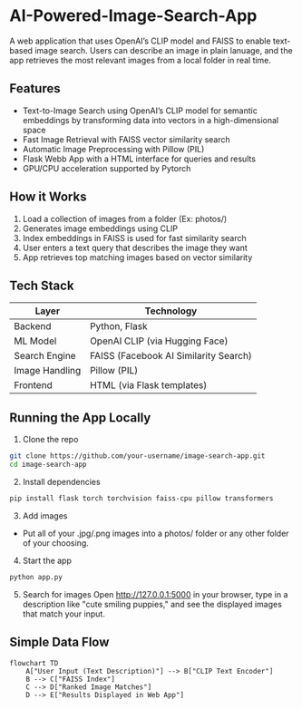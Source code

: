 # AI-Powered-Image-Search-App
A web application that uses OpenAI’s CLIP model and FAISS to enable text-based image search. Users can describe an image in plain lanuage, and the app retrieves the most relevant images from a local folder in real time.

## Features
- Text-to-Image Search using OpenAI’s CLIP model for semantic embeddings by transforming data into vectors in a high-dimensional space
- Fast Image Retrieval with FAISS vector similarity search
- Automatic Image Preprocessing with Pillow (PIL)
- Flask Webb App with a HTML interface for queries and results
- GPU/CPU acceleration supported by Pytorch

## How it Works
1. Load a collection of images from a folder (Ex: photos/)
2. Generates image embeddings using CLIP
3. Index embeddings in FAISS is used for fast similarity search
4. User enters a text query that describes the image they want
5. App retrieves top matching images based on vector similarity

## Tech Stack
| Layer          | Technology                            |
| -------------- | ------------------------------------- |
| Backend        | Python, Flask                         |
| ML Model       | OpenAI CLIP (via Hugging Face)        |
| Search Engine  | FAISS (Facebook AI Similarity Search) |
| Image Handling | Pillow (PIL)                          |
| Frontend       | HTML (via Flask templates)            |

## Running the App Locally
1. Clone the repo
```bash
git clone https://github.com/your-username/image-search-app.git
cd image-search-app
```
2. Install dependencies
```bash
pip install flask torch torchvision faiss-cpu pillow transformers
```
3. Add images
- Put all of your .jpg/.png images into a photos/ folder or any other folder of your choosing.
4. Start the app
```bash
python app.py
```
5. Search for images
Open http://127.0.0.1:5000 in your browser, type in a description like "cute smiling puppies," and see the displayed images that match your input.

## Simple Data Flow
```mermaid
flowchart TD
    A["User Input (Text Description)"] --> B["CLIP Text Encoder"]
    B --> C["FAISS Index"]
    C --> D["Ranked Image Matches"]
    D --> E["Results Displayed in Web App"]
```
